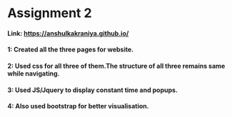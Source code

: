 # Assignment 2
#### Link: https://anshulkakraniya.github.io/
#### 1: Created all the three pages for website.
#### 2: Used css for all three of them.The structure of all three remains same while navigating.
#### 3: Used JS/Jquery to display constant time and popups.
#### 4: Also used bootstrap for better visualisation.
